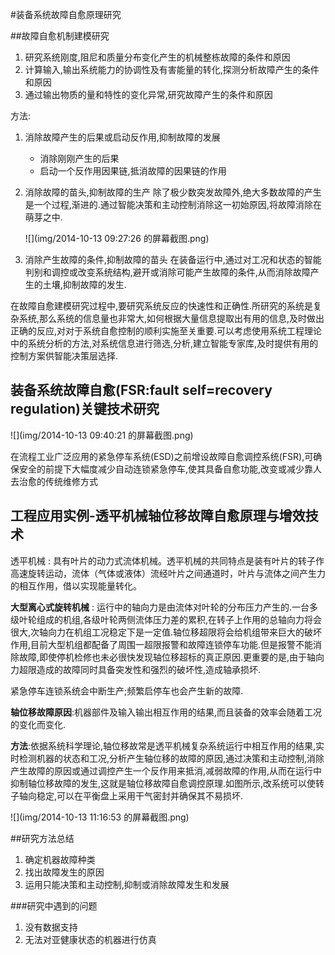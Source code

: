 #装备系统故障自愈原理研究

##故障自愈机制建模研究

1. 研究系统刚度,阻尼和质量分布变化产生的机械整栋故障的条件和原因
2. 计算输入,输出系统能力的协调性及有害能量的转化,探测分析故障产生的条件和原因
3. 通过输出物质的量和特性的变化异常,研究故障产生的条件和原因

方法:

1. 消除故障产生的后果或启动反作用,抑制故障的发展
	* 消除刚刚产生的后果
	* 启动一个反作用因果链,抵消故障的因果链的作用
2. 消除故障的苗头,抑制故障的生产
	除了极少数突发故障外,绝大多数故障的产生是一个过程,渐进的.通过智能决策和主动控制消除这一初始原因,将故障消除在萌芽之中.
    
    ![](img/2014-10-13 09:27:26 的屏幕截图.png)
3. 消除产生故障的条件,抑制故障的苗头
	在装备运行中,通过对工况和状态的智能判别和调控或改变系统结构,避开或消除可能产生故障的条件,从而消除故障产生的土壤,抑制故障的发生.

在故障自愈建模研究过程中,要研究系统反应的快速性和正确性.所研究的系统是复杂系统,那么系统的信息量也非常大,如何根据大量信息提取出有用的信息,及时做出正确的反应,对对于系统自愈控制的顺利实施至关重要.可以考虑使用系统工程理论中的系统分析的方法,对系统信息进行筛选,分析,建立智能专家库,及时提供有用的控制方案供智能决策层选择.

## 装备系统故障自愈(FSR:fault self=recovery regulation)关键技术研究

![](img/2014-10-13 09:40:21 的屏幕截图.png)

在流程工业广泛应用的紧急停车系统(ESD)之前增设故障自愈调控系统(FSR),可确保安全的前提下大幅度减少自动连锁紧急停车,使其具备自愈功能,改变或减少靠人去治愈的传统维修方式

## 工程应用实例-透平机械轴位移故障自愈原理与增效技术

透平机械 : 具有叶片的动力式流体机械。透平机械的共同特点是装有叶片的转子作高速旋转运动，流体（气体或液体）流经叶片之间通道时，叶片与流体之间产生力的相互作用，借以实现能量转化。

**大型离心式旋转机械** : 运行中的轴向力是由流体对叶轮的分布压力产生的.一台多级叶轮组成的机组,各级叶轮两侧流体压力差的累积,在转子上作用的总轴向力将会很大,次轴向力在机组工况稳定下是一定值.轴位移超限将会给机组带来巨大的破坏作用,目前大型机组都配备了周围一超限报警和故障连锁停车功能.但是报警不能消除故障,即使停机检修也未必很快发现轴位移超标的真正原因.更重要的是,由于轴向力超限造成的故障同时具备突发性和强烈的破坏性,造成轴承损坏.

紧急停车连锁系统会中断生产;频繁启停车也会产生新的故障.

**轴位移故障原因**:机器部件及输入输出相互作用的结果,而且装备的效率会随着工况的变化而变化.

**方法**:依据系统科学理论,轴位移故常是透平机械复杂系统运行中相互作用的结果,实时检测机器的状态和工况,分析产生轴位移的故障的原因,通过决策和主动控制,消除产生故障的原因或通过调控产生一个反作用来抵消,减弱故障的作用,从而在运行中抑制轴位移故障的发生,这就是轴位移故障自愈调控原理.如图所示,改系统可以使转子轴向稳定,可以在平衡盘上采用干气密封并确保其不易损坏.

![](img/2014-10-13 11:16:53 的屏幕截图.png)

##研究方法总结

1. 确定机器故障种类
2. 找出故障发生的原因
3. 运用只能决策和主动控制,抑制或消除故障发生和发展


###研究中遇到的问题

1. 没有数据支持
2. 无法对亚健康状态的机器进行仿真






